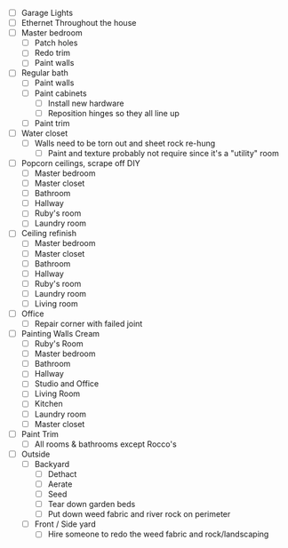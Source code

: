 - [ ] Garage Lights
- [ ] Ethernet Throughout the house
- [ ] Master bedroom
	- [ ] Patch holes
	- [ ] Redo trim
	- [ ] Paint walls
- [ ] Regular bath
	- [ ] Paint walls
	- [ ] Paint cabinets
		- [ ] Install new hardware
		- [ ] Reposition hinges so they all line up
	- [ ] Paint trim
- [ ] Water closet
	- [ ] Walls need to be torn out and sheet rock re-hung
		- [ ] Paint and texture probably not require since it's a "utility" room
- [ ] Popcorn ceilings, scrape off DIY
	- [ ] Master bedroom
	- [ ] Master closet
	- [ ] Bathroom
	- [ ] Hallway
	- [ ] Ruby's room
	- [ ] Laundry room
- [ ] Ceiling refinish
	- [ ] Master bedroom
	- [ ] Master closet
	- [ ] Bathroom
	- [ ] Hallway
	- [ ] Ruby's room
	- [ ] Laundry room
	- [ ] Living room
- [ ] Office
	- [ ] Repair corner with failed joint
- [ ] Painting Walls Cream
	- [ ] Ruby's Room
	- [ ] Master bedroom
	- [ ] Bathroom
	- [ ] Hallway
	- [ ] Studio and Office
	- [ ] Living Room
	- [ ] Kitchen
	- [ ] Laundry room
	- [ ] Master closet
- [ ] Paint Trim
	- [ ] All rooms & bathrooms except Rocco's
- [ ] Outside
	- [ ] Backyard
		- [ ] Dethact
		- [ ] Aerate
		- [ ] Seed
		- [ ] Tear down garden beds
		- [ ] Put down weed fabric and river rock on perimeter
	- [ ] Front / Side yard
		- [ ] Hire someone to redo the weed fabric and rock/landscaping